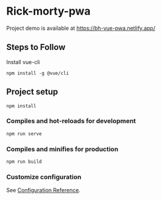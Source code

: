 # Rick-morty-pwa
Project demo is available at https://bh-vue-pwa.netlify.app/

## Steps to Follow

Install vue-cli
```
npm install -g @vue/cli
```
## Project setup
```
npm install
```
### Compiles and hot-reloads for development
```
npm run serve
```
### Compiles and minifies for production
```
npm run build
```
### Customize configuration
See [Configuration Reference](https://cli.vuejs.org/config/).
